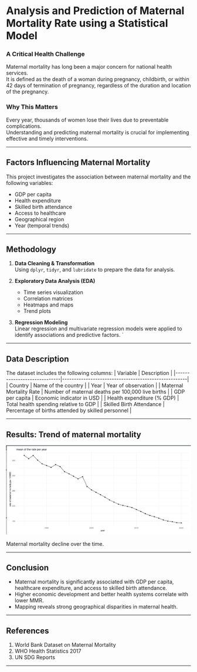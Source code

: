 #  Analysis and Prediction of Maternal Mortality Rate using a Statistical Model



### A Critical Health Challenge

Maternal mortality has long been a major concern for national health services.  
It is defined as the death of a woman during pregnancy, childbirth, or within 42 days of termination of pregnancy, regardless of the duration and location of the pregnancy.

### Why This Matters

Every year, thousands of women lose their lives due to preventable complications.  
Understanding and predicting maternal mortality is crucial for implementing effective and timely interventions.

---

## Factors Influencing Maternal Mortality

This project investigates the association between maternal mortality and the following variables:
- GDP per capita
- Health expenditure
- Skilled birth attendance
- Access to healthcare
- Geographical region
- Year (temporal trends)

---

## Methodology

1. **Data Cleaning & Transformation**  
   Using `dplyr`, `tidyr`, and `lubridate` to prepare the data for analysis.

2. **Exploratory Data Analysis (EDA)**  
   - Time series visualization  
   - Correlation matrices  
   - Heatmaps and maps  
   - Trend plots

3. **Regression Modeling**  
   Linear regression and multivariate regression models were applied to identify associations and predictive factors.
`

---

## Data Description

The dataset includes the following columns:
| Variable                     | Description                                         |
|-----------------------------|-----------------------------------------------------|
| Country                     | Name of the country                                 |
| Year                        | Year of observation                                 |
| Maternal Mortality Rate     | Number of maternal deaths per 100,000 live births   |
| GDP per capita              | Economic indicator in USD                           |
| Health expenditure (% GDP)  | Total health spending relative to GDP               |
| Skilled Birth Attendance    | Percentage of births attended by skilled personnel  |

---

## Results: Trend of maternal mortality
 
![Figure: Trend of maternal mortality](https://github.com/SORELLE-EMADE/Project1-maternal-mortality-rate-prediction-for-the-year-2030/blob/bb353c2b69cb173a8f3979e29c9bcf897a8e5007/Screenshot%20from%202025-03-17%2012-54-01.png)

Maternal mortality decline over the time.

---

##  Conclusion

- Maternal mortality is significantly associated with GDP per capita, healthcare expenditure, and access to skilled birth attendance.
- Higher economic development and better health systems correlate with lower MMR.
- Mapping reveals strong geographical disparities in maternal health.

---

## References

1. World Bank Dataset on Maternal Mortality  
2. WHO Health Statistics 2017  
3. UN SDG Reports  


---



